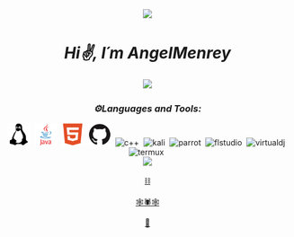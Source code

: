 
<div id="header" align="center">
    <div id = font>
    <img src="https://media.giphy.com/media/W62Cg8rUyhRwk/giphy.gif"width="300"/>
    
 <h1 align="center"><em><strong><div id ="message">Hi✌, I´m AngelMenrey</div></strong></em></h1>
    <div id="header" align="center">
    <img src="https://media.giphy.com/media/JjrXKElArVbHZX0fh4/giphy.gif" width= "150"/>
    <div aling="left">
    <h3><em><strong><div id = "Tool">⚙️Languages and Tools:</div></strong></em></h3>
    <div>
    <img src="https://github.com/devicons/devicon/blob/master/icons/linux/linux-plain.svg"
    title="linux" alt="linux"
    width="40" heigth="40"/>&nbsp;
    <img src="https://github.com/devicons/devicon/blob/master/icons/java/java-original-wordmark.svg" 
    title="java" alt="java"
    width="40" heigth="40"/>&nbsp;
    <img src="https://github.com/devicons/devicon/blob/master/icons/html5/html5-plain.svg" 
    title="html5" alt="html5"
    width="40" heigth="40"/>&nbsp;
    <img src="https://github.com/devicons/devicon/blob/master/icons/github/github-original.svg" 
    title="github" alt="github"
    width="40" heigth="40"/>&nbsp; 
    <img src="https://upload.wikimedia.org/wikipedia/commons/1/18/ISO_C%2B%2B_Logo.svg" 
    title="c++" alt="c++ "
    width="40" heigth="40"/>&nbsp;            
    <img src="https://upload.wikimedia.org/wikipedia/commons/2/2b/Kali-dragon-icon.svg" 
    title="kali" alt="kali"
    width="40" heigth="40"/>&nbsp;
    <img src="https://upload.wikimedia.org/wikipedia/commons/4/45/Parrot_Logo.png" 
    title="parrot" alt="parrot"
    width="40" heigth="40"/>&nbsp;
    <img src="https://user-images.githubusercontent.com/113303967/218323742-be7da6f2-f890-4dbf-83e9-ba4e1f06925d.png" 
    title="flstudio" alt="flstudio"
    width="40" heigth="40"/>&nbsp; 
    <img src="https://user-images.githubusercontent.com/113303967/215285465-620fdcd1-689e-41d8-aaa2-eb454b2c21d5.png" 
    title="virtualdj" alt="virtualdj"
    width="40" heigth="40"/>&nbsp;
    <img src="https://user-images.githubusercontent.com/113303967/215284991-d4e3e8f7-f636-4777-9e23-cff0da91caf8.png" 
    title="termux" alt="termux"
    width="40" heigth="40"/>&nbsp;
    <div id="header" align="center">
    </div>
    <img src="https://media.giphy.com/media/RMMt3f4WpmEmOd5X3u/giphy.gif" width= "200"/>
        <p> <a href="https://youtu.be/e8lA22858vo" title="ASI LO QUISO DIOS">⛓</a></p>
    <p><a href="https://youtu.be/9KMx5LJniPM"title="El TSURITO">🕸️</a><a href="https://youtu.be/3Wnso2A4PZE" title="LADY GAGA">🕷️</a><a href="https://youtu.be/4RXnYfHUDJw"title="EL AZUL">🕸️</a></p>
        <p><a href="https://youtu.be/nCEmfQ-SgVM" title="PICARDIA"> 🦊</a></p>
    <div>
    </div>
    
